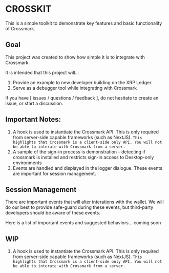 # CROSSKIT

This is a simple toolkit to demonstrate key features and basic functionality of Crossmark.

## Goal

This project was created to show how simple it is to integrate with Crossmark.

It is intended that this project will...

1. Provide an example to new developer building on the XRP Ledger
2. Serve as a debugger tool while integrating with Crossmark

If you have [ issues / questions / feedback ], do not hesitate to create an issue, or start a discussion.

## Important Notes:

1. A hook is used to instantiate the Crossmark API. This is only required from server-side capable frameworks (such as NextJS).
   `This highlights that Crossmark is a client-side only API. You will not be able to interate with Crossmark from a server.`
2. A sample of the sign-in process is demonstration - detecting if crossmark is installed and restricts sign-in access to Desktop-only environments
3. Events are handled and displayed in the logger dialogue. These events are important for session management.

## Session Management

There are important events that will alter interations with the wallet. We will do our best to provide safe-guard during these events, but third-party developers should be aware of these events.

Here is a list of important events and suggested behaviors...
coming soon

## WIP

1. A hook is used to instantiate the Crossmark API. This is only required from server-side capable frameworks (such as NextJS).
   `This highlights that Crossmark is a client-side only API. You will not be able to interate with Crossmark from a server.`

